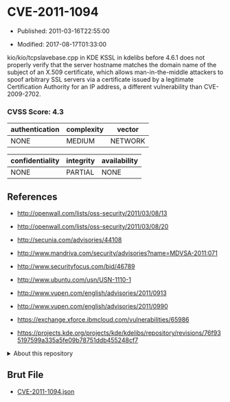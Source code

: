 # CVE-2011-1094

- Published: 2011-03-16T22:55:00

- Modified: 2017-08-17T01:33:00

kio/kio/tcpslavebase.cpp in KDE KSSL in kdelibs before 4.6.1 does not properly verify that the server hostname matches the domain name of the subject of an X.509 certificate, which allows man-in-the-middle attackers to spoof arbitrary SSL servers via a certificate issued by a legitimate Certification Authority for an IP address, a different vulnerability than CVE-2009-2702.

### CVSS Score: **4.3**

| authentication | complexity | vector |
| --- | --- | --- |
| NONE | MEDIUM | NETWORK |

| confidentiality | integrity | availability |
| --- | --- | --- |
| NONE | PARTIAL | NONE |

## References

* http://openwall.com/lists/oss-security/2011/03/08/13

* http://openwall.com/lists/oss-security/2011/03/08/20

* http://secunia.com/advisories/44108

* http://www.mandriva.com/security/advisories?name=MDVSA-2011:071

* http://www.securityfocus.com/bid/46789

* http://www.ubuntu.com/usn/USN-1110-1

* http://www.vupen.com/english/advisories/2011/0913

* http://www.vupen.com/english/advisories/2011/0990

* https://exchange.xforce.ibmcloud.com/vulnerabilities/65986

* https://projects.kde.org/projects/kde/kdelibs/repository/revisions/76f935197599a335a5fe09b78751ddb455248cf7

<details>
<summary>About this repository</summary> 

  This repository is part of the project [Live Hack CVE](https://github.com/Live-Hack-CVE). Main website can be found [www.live-hack.org](https://www.live-hack.org) 
  
  Made by [Sn0wAlice](https://github.com/Sn0wAlice) for the people that care about security and need to have a feed of the latest CVEs. Hope you enjoy it, don't forget to star the repo and follow me on [Twitter](https://twitter.com/Sn0wAlice) and [Github](https://github.com/Sn0wAlice). And that is my [personnal website](https://www.alice-snow.me/)

  - [Home Page](https://github.com/Live-Hack-CVE)
  - [Framework](https://github.com/Live-Hack-CVE/cve-framework)
  - [CVE database](https://github.com/Live-Hack-CVE/full_database)
  - [Changelog](https://github.com/Live-Hack-CVE/Changelog)
</details>

## Brut File

* [CVE-2011-1094.json](https://raw.githubusercontent.com/Live-Hack-CVE/full_database/main/cves/2011/CVE-2011-1094.json)

